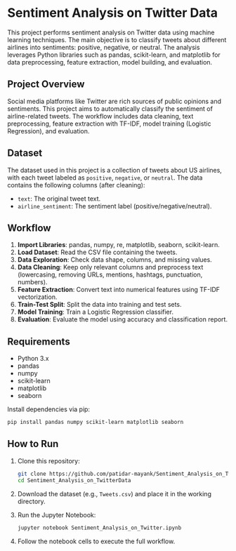 # Sentiment Analysis on Twitter Data

This project performs sentiment analysis on Twitter data using machine learning techniques. The main objective is to classify tweets about different airlines into sentiments: positive, negative, or neutral. The analysis leverages Python libraries such as pandas, scikit-learn, and matplotlib for data preprocessing, feature extraction, model building, and evaluation.

## Project Overview

Social media platforms like Twitter are rich sources of public opinions and sentiments. This project aims to automatically classify the sentiment of airline-related tweets. The workflow includes data cleaning, text preprocessing, feature extraction with TF-IDF, model training (Logistic Regression), and evaluation.

## Dataset

The dataset used in this project is a collection of tweets about US airlines, with each tweet labeled as `positive`, `negative`, or `neutral`. The data contains the following columns (after cleaning):

- `text`: The original tweet text.
- `airline_sentiment`: The sentiment label (positive/negative/neutral).

## Workflow

1. **Import Libraries**: pandas, numpy, re, matplotlib, seaborn, scikit-learn.
2. **Load Dataset**: Read the CSV file containing the tweets.
3. **Data Exploration**: Check data shape, columns, and missing values.
4. **Data Cleaning**: Keep only relevant columns and preprocess text (lowercasing, removing URLs, mentions, hashtags, punctuation, numbers).
5. **Feature Extraction**: Convert text into numerical features using TF-IDF vectorization.
6. **Train-Test Split**: Split the data into training and test sets.
7. **Model Training**: Train a Logistic Regression classifier.
8. **Evaluation**: Evaluate the model using accuracy and classification report.

## Requirements

- Python 3.x
- pandas
- numpy
- scikit-learn
- matplotlib
- seaborn

Install dependencies via pip:

```sh
pip install pandas numpy scikit-learn matplotlib seaborn
```

## How to Run

1. Clone this repository:

    ```sh
    git clone https://github.com/patidar-mayank/Sentiment_Analysis_on_TwitterData.git
    cd Sentiment_Analysis_on_TwitterData
    ```

2. Download the dataset (e.g., `Tweets.csv`) and place it in the working directory.

3. Run the Jupyter Notebook:

    ```sh
    jupyter notebook Sentiment_Analysis_on_Twitter.ipynb
    ```

4. Follow the notebook cells to execute the full workflow.

 
